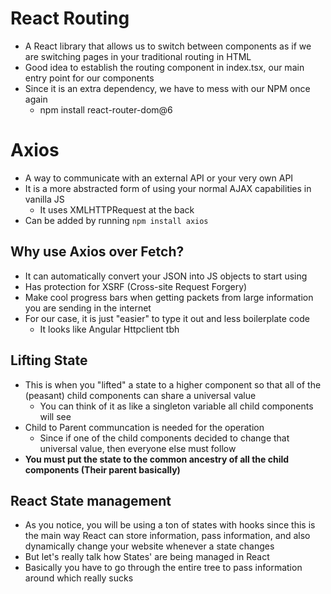 # React Routing
* A React library that allows us to switch between components as if we are switching pages in your traditional routing in HTML
* Good idea to establish the routing component in index.tsx, our main entry point for our components
* Since it is an extra dependency, we have to mess with our NPM once again 
    * npm install react-router-dom@6

# Axios
* A way to communicate with an external API or your very own API
* It is a more abstracted form of using your normal AJAX capabilities in vanilla JS
    * It uses XMLHTTPRequest at the back
* Can be added by running `npm install axios`

## Why use Axios over Fetch?
* It can automatically convert your JSON into JS objects to start using
* Has protection for XSRF (Cross-site Request Forgery)
* Make cool progress bars when getting packets from large information you are sending in the internet
* For our case, it is just "easier" to type it out and less boilerplate code
    * It looks like Angular Httpclient tbh

## Lifting State
* This is when you "lifted" a state to a higher component so that all of the (peasant) child components can share a universal value
    * You can think of it as like a singleton variable all child components will see
* Child to Parent communcation is needed for the operation
    * Since if one of the child components decided to change that universal value, then everyone else must follow
* **You must put the state to the common ancestry of all the child components (Their parent basically)**

## React State management
* As you notice, you will be using a ton of states with hooks since this is the main way React can store information, pass information, and also dynamically change your website whenever a state changes
* But let's really talk how States' are being managed in React
* Basically you have to go through the entire tree to pass information around which really sucks